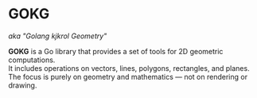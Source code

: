 # GOKG

*aka "Golang kjkrol Geometry"*

**GOKG** is a Go library that provides a set of tools for 2D geometric computations.  
It includes operations on vectors, lines, polygons, rectangles, and planes.  
The focus is purely on geometry and mathematics — not on rendering or drawing.